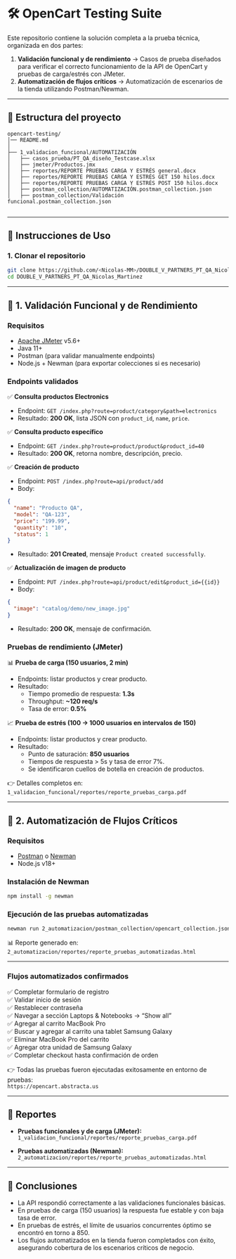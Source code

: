 # 🛠️ OpenCart Testing Suite

Este repositorio contiene la solución completa a la prueba técnica, organizada en dos partes:

1. **Validación funcional y de rendimiento** → Casos de prueba diseñados para verificar el correcto funcionamiento de la API de OpenCart y pruebas de carga/estrés con JMeter.  
2. **Automatización de flujos críticos** → Automatización de escenarios de la tienda utilizando Postman/Newman.

---

## 📂 Estructura del proyecto

```
opencart-testing/
│── README.md
│
├── 1_validacion_funcional/AUTOMATIZACIÓN
│   ├── casos_prueba/PT_QA_diseño_Testcase.xlsx
│   ├── jmeter/Productos.jmx
│   ├── reportes/REPORTE PRUEBAS CARGA Y ESTRÉS general.docx
│   ├── reportes/REPORTE PRUEBAS CARGA Y ESTRÉS GET 150 hilos.docx
│   ├── reportes/REPORTE PRUEBAS CARGA Y ESTRÉS POST 150 hilos.docx
│   ├── postman_collection/AUTOMATIZACIÓN.postman_collection.json
│   ├── postman_collection/Validación funcional.postman_collection.json


```

---

## 🚀 Instrucciones de Uso

### 1. Clonar el repositorio

```bash
git clone https://github.com/<Nicolas-MM>/DOUBLE_V_PARTNERS_PT_QA_Nicolas_Martinez
cd DOUBLE_V_PARTNERS_PT_QA_Nicolas_Martinez

```

---

## 🔹 1. Validación Funcional y de Rendimiento

### Requisitos
- [Apache JMeter](https://jmeter.apache.org/) v5.6+
- Java 11+
- Postman (para validar manualmente endpoints)
- Node.js + Newman (para exportar colecciones si es necesario)

### Endpoints validados

✅ **Consulta productos Electronics**  
- Endpoint: `GET /index.php?route=product/category&path=electronics`  
- Resultado: **200 OK**, lista JSON con `product_id`, `name`, `price`.  

✅ **Consulta producto específico**  
- Endpoint: `GET /index.php?route=product/product&product_id=40`  
- Resultado: **200 OK**, retorna nombre, descripción, precio.  

✅ **Creación de producto**  
- Endpoint: `POST /index.php?route=api/product/add`  
- Body:
```json
{
  "name": "Producto QA",
  "model": "QA-123",
  "price": "199.99",
  "quantity": "10",
  "status": 1
}
```
- Resultado: **201 Created**, mensaje `Product created successfully`.  

✅ **Actualización de imagen de producto**  
- Endpoint: `PUT /index.php?route=api/product/edit&product_id={{id}}`  
- Body:
```json
{
  "image": "catalog/demo/new_image.jpg"
}
```
- Resultado: **200 OK**, mensaje de confirmación.  

### Pruebas de rendimiento (JMeter)

📊 **Prueba de carga (150 usuarios, 2 min)**  
- Endpoints: listar productos y crear producto.  
- Resultado:  
  - Tiempo promedio de respuesta: **1.3s**  
  - Throughput: **~120 req/s**  
  - Tasa de error: **0.5%**  

📈 **Prueba de estrés (100 → 1000 usuarios en intervalos de 150)**  
- Endpoints: listar productos y crear producto.  
- Resultado:  
  - Punto de saturación: **850 usuarios**  
  - Tiempos de respuesta > 5s y tasa de error 7%.  
  - Se identificaron cuellos de botella en creación de productos.  

👉 Detalles completos en: `1_validacion_funcional/reportes/reporte_pruebas_carga.pdf`

---

## 🔹 2. Automatización de Flujos Críticos

### Requisitos
- [Postman](https://www.postman.com/) o [Newman](https://www.npmjs.com/package/newman)
- Node.js v18+

### Instalación de Newman
```bash
npm install -g newman
```

### Ejecución de las pruebas automatizadas
```bash
newman run 2_automatizacion/postman_collection/opencart_collection.json -r html,cli
```

📊 Reporte generado en:  
`2_automatizacion/reportes/reporte_pruebas_automatizadas.html`

---

### Flujos automatizados confirmados

✅ Completar formulario de registro  
✅ Validar inicio de sesión  
✅ Restablecer contraseña  
✅ Navegar a sección Laptops & Notebooks → “Show all”  
✅ Agregar al carrito MacBook Pro  
✅ Buscar y agregar al carrito una tablet Samsung Galaxy  
✅ Eliminar MacBook Pro del carrito  
✅ Agregar otra unidad de Samsung Galaxy  
✅ Completar checkout hasta confirmación de orden  

👉 Todas las pruebas fueron ejecutadas exitosamente en entorno de pruebas:  
`https://opencart.abstracta.us`

---

## 📑 Reportes

- **Pruebas funcionales y de carga (JMeter):**  
  `1_validacion_funcional/reportes/reporte_pruebas_carga.pdf`  

- **Pruebas automatizadas (Newman):**  
  `2_automatizacion/reportes/reporte_pruebas_automatizadas.html`  

---

## 📌 Conclusiones

- La API respondió correctamente a las validaciones funcionales básicas.  
- En pruebas de carga (150 usuarios) la respuesta fue estable y con baja tasa de error.  
- En pruebas de estrés, el límite de usuarios concurrentes óptimo se encontró en torno a 850.  
- Los flujos automatizados en la tienda fueron completados con éxito, asegurando cobertura de los escenarios críticos de negocio.  
